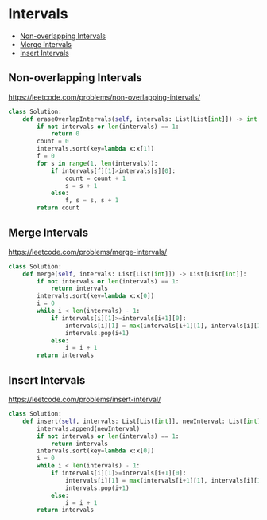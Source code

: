 # Intervals

+ [Non-overlapping Intervals](#non-overlapping-intervals)
+ [Merge Intervals](#merge-intervals)
+ [Insert Intervals](#insert-interval)

## Non-overlapping Intervals

<https://leetcode.com/problems/non-overlapping-intervals/>

```python
class Solution:
    def eraseOverlapIntervals(self, intervals: List[List[int]]) -> int:
        if not intervals or len(intervals) == 1:
            return 0
        count = 0
        intervals.sort(key=lambda x:x[1])
        f = 0
        for s in range(1, len(intervals)):
            if intervals[f][1]>intervals[s][0]:
                count = count + 1
                s = s + 1
            else:
                f, s = s, s + 1
        return count
```

## Merge Intervals

<https://leetcode.com/problems/merge-intervals/>

```python
class Solution:
    def merge(self, intervals: List[List[int]]) -> List[List[int]]:
        if not intervals or len(intervals) == 1:
            return intervals
        intervals.sort(key=lambda x:x[0])
        i = 0
        while i < len(intervals) - 1:
            if intervals[i][1]>=intervals[i+1][0]:
                intervals[i][1] = max(intervals[i+1][1], intervals[i][1])
                intervals.pop(i+1)
            else:
                i = i + 1
        return intervals
```

## Insert Intervals

<https://leetcode.com/problems/insert-interval/>

```python
class Solution:
    def insert(self, intervals: List[List[int]], newInterval: List[int]) -> List[List[int]]:
        intervals.append(newInterval)
        if not intervals or len(intervals) == 1:
            return intervals
        intervals.sort(key=lambda x:x[0])
        i = 0
        while i < len(intervals) - 1:
            if intervals[i][1]>=intervals[i+1][0]:
                intervals[i][1] = max(intervals[i+1][1], intervals[i][1])
                intervals.pop(i+1)
            else:
                i = i + 1
        return intervals

```

